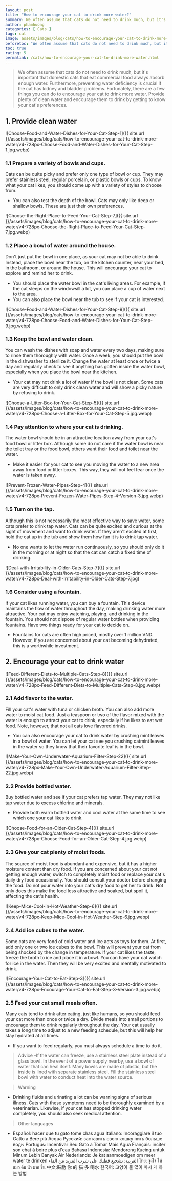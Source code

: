```yaml
---
layout: post
title: "How to encourage your cat to drink more water?"
summary: We often assume that cats do not need to drink much, but it's important that domestic cats that eat commercial food always absorb enough water. Furthermore, preventing water deficiency is crucial if the cat has kidney and bladder problems. 
author: phamhuong
categories: [ Cats ]
tags: cat
image: assets/images/blog/cats/how-to-encourage-your-cat-to-drink-more-water/v4-728px-Encourage-Your-Cat-to-Eat-Step-3-Version-3.webp
beforetoc: "We often assume that cats do not need to drink much, but it's important that domestic cats that eat commercial food always absorb enough water. Furthermore, preventing water deficiency is crucial if the cat has kidney and bladder problems. Fortunately, there are a few things you can do to encourage your cat to drink more water. Provide plenty of clean water and encourage them to drink by getting to know your cat's preferences."
toc: true
rating: 5
permalink: /cats/how-to-encourage-your-cat-to-drink-more-water.html
---
```


> We often assume that cats do not need to drink much, but it's important that domestic cats that eat commercial food always absorb enough water. Furthermore, preventing water deficiency is crucial if the cat has kidney and bladder problems. Fortunately, there are a few things you can do to encourage your cat to drink more water. Provide plenty of clean water and encourage them to drink by getting to know your cat's preferences.

## 1. Provide clean water

![Choose-Food-and-Water-Dishes-for-Your-Cat-Step-1]({{ site.url }}/assets/images/blog/cats/how-to-encourage-your-cat-to-drink-more-water/v4-728px-Choose-Food-and-Water-Dishes-for-Your-Cat-Step-1.jpg.webp)

### 1.1 Prepare a variety of bowls and cups. 

Cats can be quite picky and prefer only one type of bowl or cup. They may prefer stainless steel, regular porcelain, or plastic bowls or cups. To know what your cat likes, you should come up with a variety of styles to choose from.
- You can also test the depth of the bowl. Cats may only like deep or shallow bowls. These are just their own preferences.

![Choose-the-Right-Place-to-Feed-Your-Cat-Step-7]({{ site.url }}/assets/images/blog/cats/how-to-encourage-your-cat-to-drink-more-water/v4-728px-Choose-the-Right-Place-to-Feed-Your-Cat-Step-7.jpg.webp)

### 1.2 Place a bowl of water around the house. 

Don't just put the bowl in one place, as your cat may not be able to drink. Instead, place the bowl near the tub, on the kitchen counter, near your bed, in the bathroom, or around the house. This will encourage your cat to explore and remind her to drink. 
- You should place the water bowl in the cat's living areas. For example, if the cat sleeps on the windowsill a lot, you can place a cup of water next to the area.
- You can also place the bowl near the tub to see if your cat is interested.

![Choose-Food-and-Water-Dishes-for-Your-Cat-Step-9]({{ site.url }}/assets/images/blog/cats/how-to-encourage-your-cat-to-drink-more-water/v4-728px-Choose-Food-and-Water-Dishes-for-Your-Cat-Step-9.jpg.webp)

### 1.3 Keep the bowl and water clean. 

You can wash the dishes with soap and water every two days, making sure to rinse them thoroughly with water. Once a week, you should put the bowl in the dishwasher to sterilize it. Change the water at least once or twice a day and regularly check to see if anything has gotten inside the water bowl, especially when you place the bowl near the kitchen. 
- Your cat may not drink a lot of water if the bowl is not clean. Some cats are very difficult to only drink clean water and will show a picky nature by refusing to drink.

![Choose-a-Litter-Box-for-Your-Cat-Step-5]({{ site.url }}/assets/images/blog/cats/how-to-encourage-your-cat-to-drink-more-water/v4-728px-Choose-a-Litter-Box-for-Your-Cat-Step-5.jpg.webp)

### 1.4 Pay attention to where your cat is drinking. 

The water bowl should be in an attractive location away from your cat's food bowl or litter box. Although some do not care if the water bowl is near the toilet tray or the food bowl, others want their food and toilet near the water.
- Make it easier for your cat to see you moving the water to a new area away from food or litter boxes. This way, they will not feel fear once the water is taken away.

![Prevent-Frozen-Water-Pipes-Step-4]({{ site.url }}/assets/images/blog/cats/how-to-encourage-your-cat-to-drink-more-water/v4-728px-Prevent-Frozen-Water-Pipes-Step-4-Version-3.jpg.webp)

### 1.5 Turn on the tap. 

Although this is not necessarily the most effective way to save water, some cats prefer to drink tap water. Cats can be quite excited and curious at the sight of movement and want to drink water. If they aren't excited at first, hold the cat up in the tub and show them how fun it is to drink tap water.
- No one wants to let the water run continuously, so you should only do it in the morning or at night so that the cat can catch a fixed time of drinking.

![Deal-with-Irritability-in-Older-Cats-Step-7]({{ site.url }}/assets/images/blog/cats/how-to-encourage-your-cat-to-drink-more-water/v4-728px-Deal-with-Irritability-in-Older-Cats-Step-7.jpg)

### 1.6 Consider using a fountain. 

If your cat likes running water, you can buy a fountain. This device maintains the flow of water throughout the day, making drinking water more attractive. Your cat may enjoy watching, playing, and drinking in the fountain. You should not dispose of regular water bottles when providing fountains. Have two things ready for your cat to decide on.
- Fountains for cats are often high priced, mostly over 1 million VND. However, if you are concerned about your cat becoming dehydrated, this is a worthwhile investment.

## 2. Encourage your cat to drink water

![Feed-Different-Diets-to-Multiple-Cats-Step-8]({{ site.url }}/assets/images/blog/cats/how-to-encourage-your-cat-to-drink-more-water/v4-728px-Feed-Different-Diets-to-Multiple-Cats-Step-8.jpg.webp)

### 2.1 Add flavor to the water. 

Fill your cat's water with tuna or chicken broth. You can also add more water to moist cat food. Just a teaspoon or two of the flavor mixed with the water is enough to attract your cat to drink, especially if he likes to eat wet food. Note, however, that not all cats love flavored drinks.
- You can also encourage your cat to drink water by crushing mint leaves in a bowl of water. You can let your cat see you crushing catmint leaves in the water so they know that their favorite leaf is in the bowl.

![Make-Your-Own-Underwater-Aquarium-Filter-Step-22]({{ site.url }}/assets/images/blog/cats/how-to-encourage-your-cat-to-drink-more-water/v4-728px-Make-Your-Own-Underwater-Aquarium-Filter-Step-22.jpg.webp)

### 2.2 Provide bottled water. 

Buy bottled water and see if your cat prefers tap water. They may not like tap water due to excess chlorine and minerals.
- Provide both warm bottled water and cool water at the same time to see which one your cat likes to drink.

![Choose-Food-for-an-Older-Cat-Step-4]({{ site.url }}/assets/images/blog/cats/how-to-encourage-your-cat-to-drink-more-water/v4-728px-Choose-Food-for-an-Older-Cat-Step-4.jpg.webp)

### 2.3 Give your cat plenty of moist foods. 

The source of moist food is abundant and expensive, but it has a higher moisture content than dry food. If you are concerned about your cat not getting enough water, switch to completely moist food or replace your cat's daily dry food occasionally. You should consult your doctor before changing the food.
Do not pour water into your cat's dry food to get her to drink. Not only does this make the food less attractive and soaked, but spoil it, affecting the cat's health.

![Keep-Mice-Cool-in-Hot-Weather-Step-6]({{ site.url }}/assets/images/blog/cats/how-to-encourage-your-cat-to-drink-more-water/v4-728px-Keep-Mice-Cool-in-Hot-Weather-Step-6.jpg.webp)

### 2.4 Add ice cubes to the water. 

Some cats are very fond of cold water and ice acts as toys for them. At first, add only one or two ice cubes to the bowl. This will prevent your cat from being shocked by the change in temperature. If your cat likes the taste, freeze the broth to ice and place it in a bowl.
You can have your cat watch for ice in the water. Then they will be very excited and mentally motivated to drink.

![Encourage-Your-Cat-to-Eat-Step-3]({{ site.url }}/assets/images/blog/cats/how-to-encourage-your-cat-to-drink-more-water/v4-728px-Encourage-Your-Cat-to-Eat-Step-3-Version-3.jpg.webp)

### 2.5 Feed your cat small meals often. 

Many cats tend to drink after eating, just like humans, so you should feed your cat more than once or twice a day. Divide meals into small portions to encourage them to drink regularly throughout the day. Your cat usually takes a long time to adjust to a new feeding schedule, but this will help her stay hydrated at all times.
- If you want to feed regularly, you must always schedule a time to do it.

> Advice
-If the water can freeze, use a stainless steel plate instead of a glass bowl. In the event of a power supply nearby, use a bowl of water that can heal itself. Many bowls are made of plastic, but the inside is lined with separate stainless steel. Fill the stainless steel bowl with water to conduct heat into the water source.

> Warning
- Drinking fluids and urinating a lot can be warning signs of serious illness. Cats with these symptoms need to be thoroughly examined by a veterinarian. Likewise, if your cat has stopped drinking water completely, you should also seek medical attention.

> Other languages
- Español: hacer que tu gato tome chas agua Italiano: Incoraggiare il tuo Gatto a Bere più Acqua Русский: заставить свою кошку пить больше воды Portugus: Incentivar Seu Gato a Tomar Mais Água Français: inciter son chat à boire plus d'eau Bahasa Indonesia: Mendorong Kucing untuk Minum Lebih Banyak Air Nederlands: Je kat aanmoedigen om meer water te drinken العربية: تشجيع قطتك على شرب المزيد من الماء ไทย: จูงใจ ให้ แมว ดื่ม น้ำ มาก ขึ้น 中文:鼓励 你 的 猫 多 喝水 한국어: 고양이 물 많이 마시 게 하는 방법
